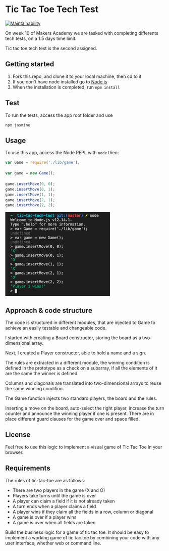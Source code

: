 # Tic Tac Toe Tech Test
[![Maintainability](https://api.codeclimate.com/v1/badges/a2a8bbf876f6e3ed0ceb/maintainability)](https://codeclimate.com/github/Uvalente/tic-tac-tech-test/maintainability)

On week 10 of Makers Academy we are tasked with completing differents tech tests, on a 1.5 days time limit.

Tic tac toe tech test is the second assigned.

## Getting started

1. Fork this repo, and clone it to your local machine, then cd to it
2. If you don't have node installed go to [Node.js](https://nodejs.org/en/)
3. When the installation is completed, run `npm install`

## Test

To run the tests, access the app root folder and use
```
npx jasmine
```

## Usage

To use this app, access the Node REPL with `node` then:

```javascript
var Game = require('./lib/game');

var game = new Game();

game.insertMove(0, 0);
game.insertMove(0, 1);
game.insertMove(1, 1);
game.insertMove(2, 1);
game.insertMove(2, 2);
```

![node](img/node.png)

## Approach & code structure

The code is structured in different modules, that are injected to Game to achieve an easily testable and changeable code.

I started with creating a Board constructor, storing the board as a two-dimensional array.

Next, I created a Player constructor, able to hold a name and a sign.

The rules are extracted in a different module, the winning condition is defined in the prototype as a check on a subarray, if all the elements of it are the same the winner is defined.

Columns and diagonals are translated into two-dimensional arrays to reuse the same winning condition.

The Game function injects two standard players, the board and the rules.

Inserting a move on the board, auto-select the right player, increase the turn counter and announce the winning player if one is present.
There are in place different guard clauses for the game over and space filled.

## License

Feel free to use this logic to implement a visual game of Tic Tac Toe in your browser.

## Requirements

The rules of tic-tac-toe are as follows:

* There are two players in the game (X and O)
* Players take turns until the game is over
* A player can claim a field if it is not already taken
* A turn ends when a player claims a field
* A player wins if they claim all the fields in a row, column or diagonal
* A game is over if a player wins
* A game is over when all fields are taken

Build the business logic for a game of tic tac toe. It should be easy to implement a working game of tic tac toe by combining your code with any user interface, whether web or command line. 